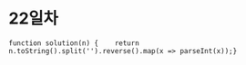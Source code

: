 # 22일차

```text
function solution(n) {    return n.toString().split('').reverse().map(x => parseInt(x));}
```

